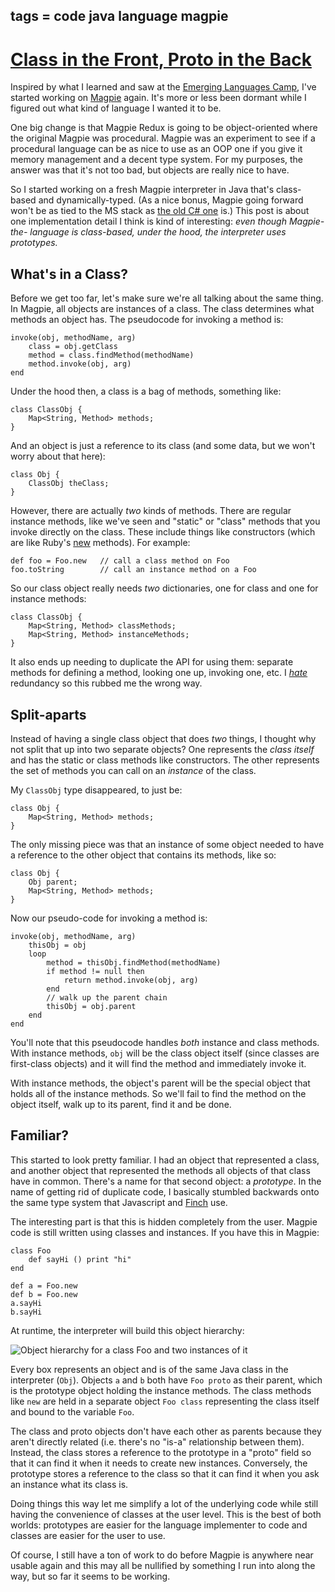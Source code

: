 tags = code java language magpie
---

# [Class in the Front, Proto in the Back](http://journal.stuffwithstuff.com/2010/08/01/class-in-the-front-proto-in-the-back/ "Class in the Front, Proto in the Back")

Inspired by what I learned and saw at the [Emerging Languages Camp](http://emerginglangs.com/), I've
started working on [Magpie](http://bitbucket.org/munificent/magpie) again. It's more or less been dormant while I
figured out what kind of language I wanted it to be.


One big change is that Magpie Redux is going to be object-oriented where the
original Magpie was procedural. Magpie was an experiment to see if a
procedural language can be as nice to use as an OOP one if you give it memory
management and a decent type system. For my purposes, the answer was that it's
not too bad, but objects are really nice to have.

So I started working on a fresh Magpie interpreter in Java that's class-based
and dynamically-typed. (As a nice bonus, Magpie going forward won't be as tied
to the MS stack as [the old C# one](http://bitbucket.org/munificent/magpie/src/tip/csharp/) is.) This post is about one
implementation detail I think is kind of interesting: _even though Magpie-the-
language is class-based, under the hood, the interpreter uses prototypes._


## What's in a Class?

Before we get too far, let's make sure we're all talking about the same thing.
In Magpie, all objects are instances of a class. The class determines what
methods an object has. The pseudocode for invoking a method is:



    invoke(obj, methodName, arg)
        class = obj.getClass
        method = class.findMethod(methodName)
        method.invoke(obj, arg)
    end


Under the hood then, a class is a bag of methods, something like:



    class ClassObj {
        Map<String, Method> methods;
    }


And an object is just a reference to its class (and some data, but we won't
worry about that here):



    class Obj {
        ClassObj theClass;
    }


However, there are actually _two_ kinds of methods. There are regular instance
methods, like we've seen and "static" or "class" methods that you invoke
directly on the class. These include things like constructors (which are like
Ruby's [new](http://www.devx.com/enterprise/Article/30917/0/page/3) methods). For example:



    def foo = Foo.new   // call a class method on Foo
    foo.toString        // call an instance method on a Foo


So our class object really needs _two_ dictionaries, one for class and one for
instance methods:



    class ClassObj {
        Map<String, Method> classMethods;
        Map<String, Method> instanceMethods;
    }


It also ends up needing to duplicate the API for using them: separate methods
for defining a method, looking one up, invoking one, etc. I _[hate](http://en.wikipedia.org/wiki/DRY)_
redundancy so this rubbed me the wrong way.


## Split-aparts

Instead of having a single class object that does _two_ things, I thought why
not split that up into two separate objects? One represents the _class itself_
and has the static or class methods like constructors. The other represents
the set of methods you can call on an _instance_ of the class.

My `ClassObj` type disappeared, to just be:



    class Obj {
        Map<String, Method> methods;
    }


The only missing piece was that an instance of some object needed to have a
reference to the other object that contains its methods, like so:



    class Obj {
        Obj parent;
        Map<String, Method> methods;
    }


Now our pseudo-code for invoking a method is:



    invoke(obj, methodName, arg)
        thisObj = obj
        loop
            method = thisObj.findMethod(methodName)
            if method != null then
                return method.invoke(obj, arg)
            end
            // walk up the parent chain
            thisObj = obj.parent
        end
    end


You'll note that this pseudocode handles _both_ instance and class methods.
With instance methods, `obj` will be the class object itself (since classes
are first-class objects) and it will find the method and immediately invoke
it.

With instance methods, the object's parent will be the special object that
holds all of the instance methods. So we'll fail to find the method on the
object itself, walk up to its parent, find it and be done.

## Familiar?

This started to look pretty familiar. I had an object that represented a
class, and another object that represented the methods all objects of that
class have in common. There's a name for that second object: a _prototype_. In
the name of getting rid of duplicate code, I basically stumbled backwards onto
the same type system that Javascript and [Finch](http://finch.stuffwithstuff.com/) use.


The interesting part is that this is hidden completely from the user. Magpie
code is still written using classes and instances. If you have this in Magpie:



    class Foo
        def sayHi () print "hi"
    end

    def a = Foo.new
    def b = Foo.new
    a.sayHi
    b.sayHi


At runtime, the interpreter will build this object hierarchy:

![Object hierarchy for a class Foo and two instances of it](http://journal.stuffwithstuff.com/wp-content/uploads/2010/08/prototype-hierarchy.png "Object Hierarchy")


Every box represents an object and is of the same Java class in the
interpreter (`Obj`). Objects `a` and `b` both have `Foo proto` as their
parent, which is the prototype object holding the instance methods. The class
methods like `new` are held in a separate object `Foo class` representing the
class itself and bound to the variable `Foo`.

The class and proto objects don't have each other as parents because they
aren't directly related (i.e. there's no "is-a" relationship between them).
Instead, the class stores a reference to the prototype in a "proto" field so
that it can find it when it needs to create new instances. Conversely, the
prototype stores a reference to the class so that it can find it when you ask
an instance what its class is.

Doing things this way let me simplify a lot of the underlying code while still
having the convenience of classes at the user level. This is the best of both
worlds: prototypes are easier for the language implementer to code and classes
are easier for the user to use.

Of course, I still have a ton of work to do before Magpie is anywhere near
usable again and this may all be nullified by something I run into along the
way, but so far it seems to be working.
